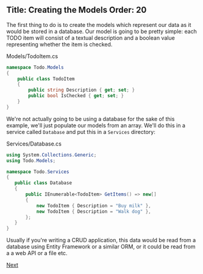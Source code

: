 Title: Creating the Models
Order: 20
---

The first thing to do is to create the models which represent our data as it would be stored in a database. Our model is going to be pretty simple: each TODO item will consist of a textual description and a boolean value representing whether the item is checked.

<div class="code-filename">Models/TodoItem.cs</div>

```csharp
namespace Todo.Models
{
    public class TodoItem
    {
        public string Description { get; set; }
        public bool IsChecked { get; set; }
    }
}
```

 We're not actually going to be using a database for the sake of this example, we'll just populate our models from an array. We'll do this in a service called `Database` and put this in a `Services` directory:

<div class="code-filename">Services/Database.cs</div>

 ```csharp
using System.Collections.Generic;
using Todo.Models;

 namespace Todo.Services
{
    public class Database
    {
        public IEnumerable<TodoItem> GetItems() => new[]
        {
            new TodoItem { Description = "Buy milk" },
            new TodoItem { Description = "Walk dog" },
        };
    }
}
 ```

 Usually if you're writing a CRUD application, this data would be read from a database using Entity Framework or a similar ORM, or it could be read from a a web API or a file etc.

 <a class="btn btn-primary" role="button" href="creating-the-list-viewmodels">
    Next
</a>